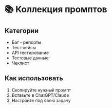 # 📚 Коллекция промптов

## Категории
- Баг - репорты
- Тест-кейсы
- API тестирование
- Тестовые данные
- Чеклист

## Как использовать
1. Скопируйте нужный промпт
2. Вставьте в ChatGPT/Claude
3. Настройте под свою задачу
